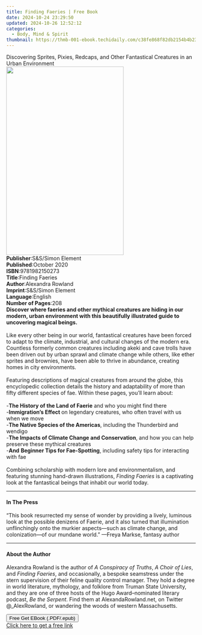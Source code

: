 ```yaml
---
title: Finding Faeries | Free Book
date: 2024-10-24 23:29:50
updated: 2024-10-26 12:52:12
categories:
  - Body, Mind & Spirit
thumbnail: https://thmb-001-ebook.techidaily.com/c38fe868f82db2154b4b232807385e315657b7cd8477a41e38a49bde729da943.jpg
---
```

<main id="book-container">
  <div class="flex flex-col">
    <div class="book-brief flex-1 py-6 px-4 sm:p-6 md:py-10 md:px-8">
      <!-- brief-->
      <div class="book-brief-main">
        Discovering Sprites, Pixies, Redcaps, and Other Fantastical Creatures in
        an Urban Environment
      </div>
    </div>
    <div
      class="book-meta-info flex-1 grid gap-4 col-start-1 col-end-3 row-start-1 sm:mb-6 sm:grid-cols-4 lg:gap-6 lg:col-start-2 lg:row-end-6 lg:row-span-6 lg:mb-0"
    >
      <div
        class="book-meta-info-left place-content-center mt-4 p-4 text-sm leading-6 col-start-2 col-span-2 dark:text-slate-400"
      >
        <img
          class="w-full h-500 object-cover rounded-lg sm:h-255 sm:col-span-2 lg:col-span-full"
          src="https://img-001-ebook.techidaily.com/45251180484a6968179757a2d3e4274c4aa043bde7715c2d1d05b74f21d41e03.jpg"
          alt=""
          width="312"
          height="500"
        />
      </div>
      <div
        class="book-meta-info-right mt-2 col-start-1 row-start-2 col-span-3 self-center"
      >
        <!-- meta data  -->
        <div class="flex flex-col px-4 md:px-8">
          <div class="flex-1">
            <strong>Publisher</strong>:<span class="px-2"
              >S&amp;S/Simon Element</span
            >
          </div>
          <div class="flex-1">
            <strong>Published</strong>:<span class="px-2">October 2020</span>
          </div>
          <div class="flex-1">
            <strong>ISBN</strong>:<span class="px-2">9781982150273</span>
          </div>
          <div class="flex-1">
            <strong>Title</strong>:<span class="px-2">Finding Faeries</span>
          </div>
          <div class="flex-1">
            <strong>Author</strong>:<span class="px-2">Alexandra Rowland</span>
          </div>
          <div class="flex-1">
            <strong>Imprint</strong>:<span class="px-2"
              >S&amp;S/Simon Element</span
            >
          </div>
          <div class="flex-1">
            <strong>Language</strong>:<span class="px-2">English</span>
          </div>
          <div class="flex-1">
            <strong>Number of Pages</strong>:<span class="px-2">208</span>
          </div>
        </div>
      </div>
    </div>
    <div class="book-description flex-1 py-6 px-4 sm:p-6 md:py-10 md:px-8">
      <div class="book-description-main">
        <div accordion-content="" id="description">
          <b
            >Discover where faeries and other mythical creatures are hiding in
            our modern, urban environment with this beautifully illustrated
            guide to uncovering magical beings. </b
          ><br /><br />Like every other being in our world, fantastical
          creatures have been forced to adapt to the climate, industrial, and
          cultural changes of the modern era. Countless formerly common
          creatures including akeki and cave trolls have been driven out by
          urban sprawl and climate change while others, like ether sprites and
          brownies, have been able to thrive in abundance, creating homes in
          city environments.<br />
          <br />Featuring descriptions of magical creatures from around the
          globe, this encyclopedic collection details the history and
          adaptability of more than fifty different species of fae. Within these
          pages, you’ll learn about:<br />
          <br />-<b>The History of the Land of Faerie</b> and who you might find
          there<br />
          -<b>Immigration’s Effect </b>on legendary creatures, who often travel
          with us when we move<br />
          -<b>The Native Species of the Americas</b>, including the Thunderbird
          and wendigo<br />
          -<b>The Impacts of Climate Change and Conservation</b>, and how you
          can help preserve these mythical creatures<br />
          -<b>And</b> <b>Beginner Tips for Fae-Spotting</b>, including safety
          tips for interacting with fae​<br />
          <br />Combining scholarship with modern lore and environmentalism, and
          featuring stunning hand-drawn illustrations, <i>Finding Faeries</i> is
          a captivating look at the fantastical beings that inhabit our world
          today.
        </div>
        <div class="accordion-fader"></div>
      </div>
    </div>
    <div class="book-excerpts flex-1 py-6 px-4 sm:p-6 md:py-10 md:px-8">
      <!-- excerpts-->
      <div class="book-excerpts-main">
        <hr />
        <h4 class="placeholder placeholder-heading">
          <span>In The Press</span>
        </h4>
        <p>
          “This book resurrected my sense of wonder by providing a lively,
          luminous look at the possible denizens of Faerie, and it also turned
          that illumination unflinchingly onto the murkier aspects—such as
          climate change, and colonization—of our mundane world.” —Freya Markse,
          fantasy author
        </p>
      </div>
    </div>
    <div class="book-about-author flex-1 py-6 px-4 sm:p-6 md:py-10 md:px-8">
      <!-- about author-->
      <div class="book-main-author-main">
        <hr />
        <h4 class="placeholder placeholder-heading">
          <span>About the Author</span>
        </h4>
        <p>
          Alexandra Rowland&nbsp;is the author of&nbsp;<i
            >A Conspiracy of Truths</i
          >,&nbsp;<i>A Choir of Lies</i>, and&nbsp;<i>Finding Faeries</i>, and
          occasionally, a bespoke seamstress under the stern supervision of
          their feline quality control manager. They hold a degree in world
          literature, mythology, and folklore from Truman State University, and
          they are one of three hosts of the Hugo Award–nominated literary
          podcast,&nbsp;<i>Be the Serpent</i>. Find them at AlexandaRowland.net,
          on Twitter @_AlexRowland, or wandering the woods of western
          Massachusetts.
        </p>
      </div>
    </div>
    <div class="book-free-get flex-1 py-6 px-4 sm:p-6 md:py-10 md:px-8">
      <button
        id="btn-free-get"
        class="bg-blue-500 hover:bg-blue-700 text-white font-bold py-2 px-4 rounded"
      >
        Free Get EBook (.PDF/.epub)
      </button>
      <div id="countdown-display" class="px-2 text-lg mt-2"></div>
      <a
        id="free-link"
        class="hidden bg-blue-500 hover:bg-blue-700 text-white font-bold py-2 px-4 rounded"
        href="https://www.ebooks.com/en-us/book/209939413/finding-faeries/alexandra-rowland/"
        target="_blank"
        >Click here to get a free link</a
      >
    </div>
    <script>
      let countdownTime = 0;
      let countdownInterval = null;
      document
        .getElementById('btn-free-get')
        .addEventListener('click', startCountdown);
      function startCountdown() {
        countdownTime = new Date().getTime() + 60000 * 3;
        countdownInterval = setInterval(updateCountdown, 1000);
        document.getElementById('btn-free-get').disabled = true;
        document
          .getElementById('btn-free-get')
          .classList.add('bg-gray-500', 'cursor-not-allowed');
      }
      function updateCountdown() {
        let currentTime = new Date().getTime();
        let timeLeft = countdownTime - currentTime;
        let secondsLeft = Math.floor(timeLeft / 1000);
        document.getElementById('countdown-display').innerHTML =
          `Remaining time: ${secondsLeft} seconds.`;
        if (secondsLeft <= 0) {
          clearInterval(countdownInterval);
          document.getElementById('btn-free-get').classList.add('hidden');
          document.getElementById('free-link').classList.remove('hidden');
          document.getElementById('countdown-display').innerHTML = '';
        }
      }
    </script>
  </div>
</main>
